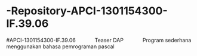# -Repository-APCI-1301154300-IF.39.06
#APCI-1301154300-IF.39.06              Teaser DAP               Program sederhana menggunakan bahasa pemrograman pascal
